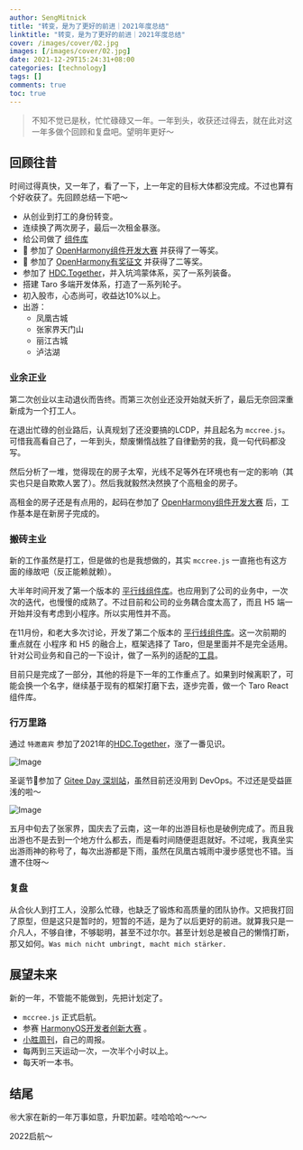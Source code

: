 ```yaml
---
author: SengMitnick
title: "转变，是为了更好的前进｜2021年度总结"
linktitle: "转变，是为了更好的前进｜2021年度总结"
cover: /images/cover/02.jpg
images: [/images/cover/02.jpg]
date: 2021-12-29T15:24:31+08:00
categories: [technology]
tags: []
comments: true
toc: true
---
```



> 不知不觉已是秋，忙忙碌碌又一年。一年到头，收获还过得去，就在此对这一年多做个回顾和复盘吧。望明年更好～

## 回顾往昔

时间过得真快，又一年了，看了一下，上一年定的目标大体都没完成。不过也算有个好收获了。先回顾总结一下吧～

- 从创业到打工的身份转变。
- 连续换了两次房子，最后一次租金暴涨。
- 给公司做了 [组件库](https://pxx-design.gitee.io/)
- 🥇 参加了 [OpenHarmony组件开发大赛](https://gitee.com/gitee-community/openharmony_components) 并获得了一等奖。
- 🥈 参加了 [OpenHarmony有奖征文](https://gitee.com/gitee-community/OHZW210809) 并获得了二等奖。
- 参加了 [HDC.Together](https://developer.huawei.com/consumer/cn/hdc/hdc2021/index.html)，并入坑鸿蒙体系，买了一系列装备。
- 搭建 Taro 多端开发体系，打造了一系列轮子。
- 初入股市，心态尚可，收益达10%以上。
- 出游：
  - 凤凰古城
  - 张家界天门山
  - 丽江古城
  - 泸沽湖

### 业余正业

第二次创业以主动退伙而告终。而第三次创业还没开始就夭折了，最后无奈回深重新成为一个打工人。

在退出忙碌的创业路后，认真规划了还没要搞的LCDP，并且起名为 `mccree.js`。可惜我高看自己了，一年到头，颓废懒惰战胜了自律勤劳的我，竟一句代码都没写。

然后分析了一堆，觉得现在的房子太窄，光线不足等外在环境也有一定的影响（其实也只是自欺欺人罢了）。然后我就毅然决然换了个高租金的房子。

高租金的房子还是有点用的，起码在参加了 [OpenHarmony组件开发大赛](https://gitee.com/gitee-community/openharmony_components) 后，工作基本是在新房子完成的。

### 搬砖主业

新的工作虽然是打工，但是做的也是我想做的，其实 `mccree.js` 一直拖也有这方面的缘故吧（反正能赖就赖）。

大半年时间开发了第一个版本的 [平行线组件库](https://pxx-design.gitee.io/)。也应用到了公司的业务中，一次次的迭代，也慢慢的成熟了。不过目前和公司的业务耦合度太高了，而且 H5 端一开始并没有考虑到小程序。所以实用性并不高。

在11月份，和老大多次讨论，开发了第二个版本的 [平行线组件库](https://pxx-design.gitee.io/next)。这一次前期的重点就在 小程序 和 H5 的融合上，框架选择了 Taro，但是里面并不是完全适用。针对公司业务和自己的一下设计，做了一系列的适配的[工具](https://pxx-design.gitee.io/next/#/guide/taro_frame)。

目前只是完成了一部分，其他的将是下一年的工作重点了。如果到时候离职了，可能会换一个名字，继续基于现有的框架打磨下去，逐步完善，做一个 Taro React 组件库。

### 行万里路

通过 `特邀嘉宾` 参加了2021年的[HDC.Together](https://developer.huawei.com/consumer/cn/hdc/hdc2021/index.html)，涨了一番见识。

![Image](https://pic4.zhimg.com/80/v2-1f425f5ae9d61978ada4ea7647340f8c.jpg)

圣诞节🎄参加了 [Gitee Day 深圳站](https://www.oschina.net/event/2324617)，虽然目前还没用到 DevOps。不过还是受益匪浅的啦～

![Image](https://pic4.zhimg.com/80/v2-c101ea9373771f4a5748726d7787f69b.jpg)

五月中旬去了张家界，国庆去了云南，这一年的出游目标也是破例完成了。而且我出游也不是去到一个地方什么都去，而是看时间随便逛逛就好。不过呢，我真坐实出游雨神的称号了，每次出游都是下雨，虽然在凤凰古城雨中漫步感觉也不错。当遭不住呀～

### 复盘

从合伙人到打工人，没那么忙碌，也缺乏了锻炼和高质量的团队协作。又把我打回了原型，但是这只是暂时的，短暂的不适，是为了以后更好的前进。就算我只是一介凡人，不够自律，不够聪明，甚至不过尔尔。甚至计划总是被自己的懒惰打断，那又如何。`Was mich nicht umbringt, macht mich stärker.`

## 展望未来

新的一年，不管能不能做到，先把计划定了。

- `mccree.js` 正式启航。
- 参赛 [HarmonyOS开发者创新大赛](https://developer.huawei.com/consumer/cn/activity/digixActivity/digixdetail/301633681676946535?ha_source=harmony&ha_sourceId=89000017) 。
- [小胜周刊](https://www.yuque.com/smk17/weekly)，自己的周报。
- 每两到三天运动一次，一次半个小时以上。
- 每天听一本书。

## 结尾

㊗️大家在新的一年万事如意，升职加薪。哇哈哈哈～～～

2022启航～